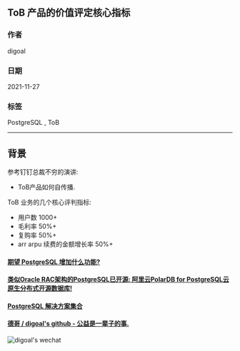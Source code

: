 ## ToB 产品的价值评定核心指标   
                  
### 作者                  
digoal                  
                  
### 日期                  
2021-11-27               
                  
### 标签               
PostgreSQL , ToB    
                
----                
                
## 背景       
参考钉钉总裁不穷的演讲:  
- ToB产品如何自传播.   
  
ToB 业务的几个核心评判指标:   
- 用户数 1000+   
- 毛利率 50%+   
- 复购率 50%+   
- arr arpu 续费的金额增长率 50%+   
  
  
  
  
  
#### [期望 PostgreSQL 增加什么功能?](https://github.com/digoal/blog/issues/76 "269ac3d1c492e938c0191101c7238216")
  
  
#### [类似Oracle RAC架构的PostgreSQL已开源: 阿里云PolarDB for PostgreSQL云原生分布式开源数据库!](https://github.com/ApsaraDB/PolarDB-for-PostgreSQL "57258f76c37864c6e6d23383d05714ea")
  
  
#### [PostgreSQL 解决方案集合](https://yq.aliyun.com/topic/118 "40cff096e9ed7122c512b35d8561d9c8")
  
  
#### [德哥 / digoal's github - 公益是一辈子的事.](https://github.com/digoal/blog/blob/master/README.md "22709685feb7cab07d30f30387f0a9ae")
  
  
![digoal's wechat](../pic/digoal_weixin.jpg "f7ad92eeba24523fd47a6e1a0e691b59")
  
